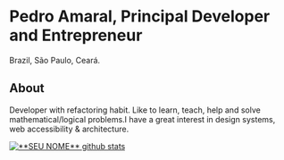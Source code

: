# Pedro Amaral, Principal Developer and Entrepreneur
Brazil, São Paulo, Ceará.

## About
Developer with refactoring habit. Like to learn, teach, help and solve mathematical/logical problems.I have a great interest in design systems, web accessibility & architecture.


<a href="https://github.com/pedroamrl">
 <img align="center" src="https://github-readme-stats.vercel.app/api?username=getpedro&show_icons=true&theme=gruvbox&line_height=27" alt="**SEU NOME** github stats"/>
</a>

